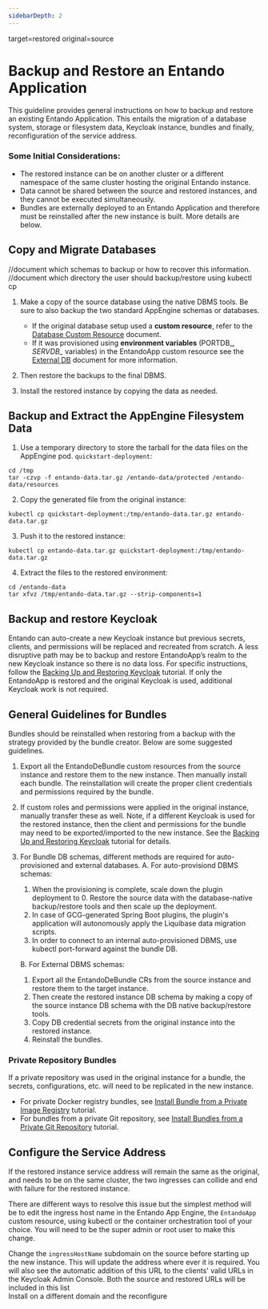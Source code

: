 ```yaml
---
sidebarDepth: 2
---
```

target=restored
original=source
# Backup and Restore an Entando Application

This guideline provides general instructions on how to backup and restore an existing Entando Application. This entails the migration of a database system, storage or filesystem data, Keycloak instance, bundles and finally, reconfiguration of the service address. 

### Some Initial Considerations: 
* The restored instance can be on another cluster or a different namespace of the same cluster hosting the original Entando instance. 
* Data cannot be shared between the source and restored instances, and they cannot be executed simultaneously.
* Bundles are externally deployed to an Entando Application and therefore must be reinstalled after the new instance is built. More details are below.

## Copy and Migrate Databases

//document which schemas to backup or how to recover this information.
//document which directory the user should backup/restore using kubectl cp

1. Make a copy of the source database using the native DBMS tools. Be sure to also backup the two standard AppEngine schemas or databases. 
      * If the original database setup used a **custom resource**, refer to the [Database Custom Resource](https://developer.entando.com/v7.1/docs/reference/database-cr.html) document. 
      * If it was provisioned using **environment variables** (PORTDB_*, SERVDB_* variables) in the EntandoApp custom resource see the [External DB](https://developer.entando.com/v7.1/tutorials/devops/external-db.html) document for more information.

2. Then restore the backups to the final DBMS.
3. Install the restored instance by copying the data as needed.

## Backup and Extract the AppEngine Filesystem Data
1. Use a temporary directory to store the tarball for the data files on the AppEngine pod. `quickstart-deployment`:

```
cd /tmp
tar -czvp -f entando-data.tar.gz /entando-data/protected /entando-data/resources
```

2. Copy the generated file from the original instance:

```
kubectl cp quickstart-deployment:/tmp/entando-data.tar.gz entando-data.tar.gz
```

3. Push it to the restored instance:

```
kubectl cp entando-data.tar.gz quickstart-deployment:/tmp/entando-data.tar.gz
```

4. Extract the files to the restored environment:
```
cd /entando-data
tar xfvz /tmp/entando-data.tar.gz --strip-components=1
```

## Backup and restore Keycloak
Entando can auto-create a new Keycloak instance but previous secrets, clients, and permissions will be replaced and recreated from scratch. A less disruptive path may be to backup and restore EntandoApp’s realm to the new Keycloak instance so there is no data loss. For specific instructions, follow the [Backing Up and Restoring Keycloak](../../tutorials/devops/backing-restoring-keycloak.md) tutorial. If only the EntandoApp is restored and the original Keycloak is used, additional Keycloak work is not required.

## General Guidelines for Bundles
Bundles should be reinstalled when restoring from a backup with the strategy provided by the bundle creator. Below are some suggested guidelines. 

1. Export all the EntandoDeBundle custom resources from the source instance and restore them to the new instance.
Then manually install each bundle. The reinstallation will create the proper client credentials and permissions required by the bundle.
2. If custom roles and permissions were applied in the original instance, manually transfer these as well. Note, if a different Keycloak is used for the restored instance, then the client and permissions for the bundle may need to be exported/imported to the new instance. See the [Backing Up and Restoring Keycloak](../../tutorials/devops/backing-restoring-keycloak.md) tutorial for details.
3. For Bundle DB schemas, different methods are required for auto-provisioned and external databases.
A. For auto-provisiond DBMS schemas:  
     1. When the provisioning is complete, scale down the plugin deployment to 0. Restore the source data with the database-native backup/restore tools and then scale up the deployment.  
     2. In case of GCG-generated Spring Boot plugins, the plugin's application will autonomously apply the Liquibase data migration scripts.   
     3. In order to connect to an internal auto-provisioned DBMS, use kubectl port-forward against the bundle DB.   

    B. For External DBMS schemas:
     1. Export all the EntandoDeBundle CRs from the source instance and restore them to the target instance.
     2. Then create the restored instance DB schema by making a copy of the source instance DB schema with the DB native backup/restore tools.
     3. Copy DB credential secrets from the original instance into the restored instance.
     4. Reinstall the bundles. 

### Private Repository Bundles
If a private repository was used in the original instance for a bundle, the secrets, configurations, etc. will need to be replicated in the new instance. 
* For private Docker registry bundles, see [Install Bundle from a Private Image Registry](https://developer.entando.com/v7.1/tutorials/curate/bundle-private-images.html) tutorial. 
* For bundles from a private Git repository, see [Install Bundles from a Private Git Repository](https://developer.entando.com/v7.1/tutorials/curate/private-git-repo.html)  tutorial.

## Configure the Service Address
If the restored instance service address will remain the same as the original, and needs to be on the same cluster, the two ingresses can collide and end with failure for the restored instance.

There are different ways to resolve this issue but the simplest method will be to edit the ingress host name in the Entando App Engine, the `EntandoApp` custom resource, using kubectl or the container orchestration tool of your choice. You will need to be the super admin or root user to make this change.

Change the `ingressHostName` subdomain on the source before starting up the new instance. This will update the address where ever it is required. 
You will also see the automatic addition of this URL to the clients' valid URLs in the Keycloak Admin Console. Both the source and restored URLs will be included in this list  
Install on a different domain and the reconfigure


